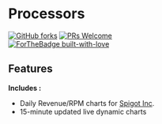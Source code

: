 # <b> Processors </b>     
[![GitHub forks](https://img.shields.io/github/forks/badges/shields.svg?style=social&label=Fork)](https://github.com/concealedtea/Processors)
[![PRs Welcome](https://img.shields.io/badge/PRs-welcome-brightgreen.svg?style=flat-square)](http://makeapullrequest.com)  
[![ForTheBadge built-with-love](http://ForTheBadge.com/images/badges/built-with-love.svg)](https://GitHub.com/concealedtea/)

## Features
<b>Includes :</b>   
  
- Daily Revenue/RPM charts for [Spigot Inc](https://www.spigot.com/). 
- 15-minute updated live dynamic charts

